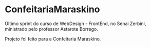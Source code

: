 # ConfeitariaMaraskino
Último sprint do curso de WebDesign - FrontEnd, no Senai Zerbini, ministrado pelo professor Astarote Borrego.

Projeto foi feito para a Confeitaria Maraskino.
